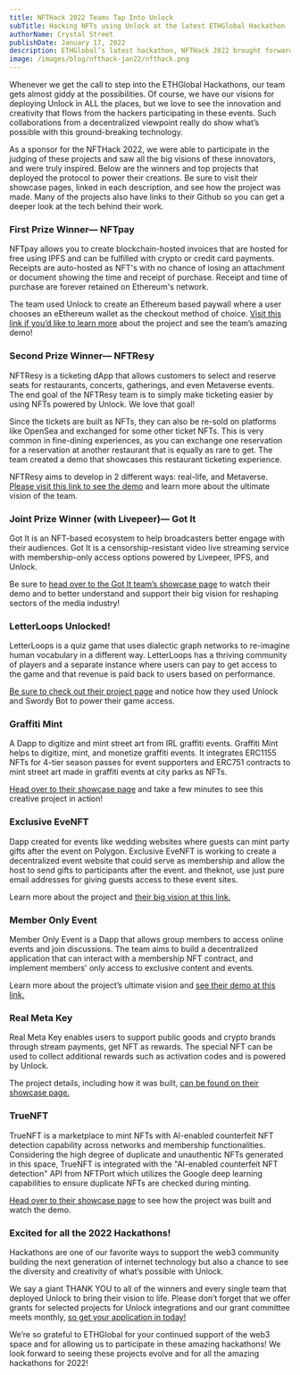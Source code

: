 ```yaml
---
title: NFTHack 2022 Teams Tap Into Unlock
subTitle: Hacking NFTs using Unlock at the latest ETHGlobal Hackathon
authorName: Crystal Street
publishDate: January 17, 2022
description: ETHGlobal’s latest hackathon, NFTHack 2022 brought forward some fabulous opportunities for teams to deploy Unlock Protocol — and win prizes!
image: /images/blog/nfthack-jan22/nfthack.png
---
```


Whenever we get the call to step into the ETHGlobal Hackathons, our team gets almost giddy at the possibilities. Of course, we have our visions for deploying Unlock in ALL the places, but we love to see the innovation and creativity that flows from the hackers participating in these events. Such collaborations from a decentralized viewpoint really do show what’s possible with this ground-breaking technology.

As a sponsor for the NFTHack 2022, we were able to participate in the judging of these projects and saw all the big visions of these innovators, and were truly inspired. Below are the winners and top projects that deployed the protocol to power their creations. Be sure to visit their showcase pages, linked in each description, and see how the project was made. Many of the projects also have links to their Github so you can get a deeper look at the tech behind their work.

### First Prize Winner— NFTpay

NFTpay allows you to create blockchain-hosted invoices that are hosted for free using IPFS and can be fulfilled with crypto or credit card payments. Receipts are auto-hosted as NFT's with no chance of losing an attachment or document showing the time and receipt of purchase. Receipt and time of purchase are forever retained on Ethereum's network. 

The team used Unlock to create an Ethereum based paywall where a user chooses an eEthereum wallet as the checkout method of choice. [Visit this link if you’d like to learn more](https://showcase.ethglobal.com/nfthack2022/nftpay) about the project and see the team’s amazing demo! 

### Second Prize Winner— NFTResy

NFTResy is a ticketing dApp that allows customers to select and reserve seats for restaurants, concerts, gatherings, and even Metaverse events. The end goal of the NFTResy team is to simply make ticketing easier by using NFTs powered by Unlock. We love that goal! 

Since the tickets are built as NFTs, they can also be re-sold on platforms like OpenSea and exchanged for some other ticket NFTs. This is very common in fine-dining experiences, as you can exchange one reservation for a reservation at another restaurant that is equally as rare to get. The team created a demo that showcases this restaurant ticketing experience. 

NFTResy aims to develop in 2 different ways: real-life, and Metaverse. [Please visit this link to see the demo](https://showcase.ethglobal.com/nfthack2022/nftresy) and learn more about the ultimate vision of the team. 

### Joint Prize Winner (with Livepeer)— Got It

Got It is an NFT-based ecosystem to help broadcasters better engage with their audiences. Got It is a censorship-resistant video live streaming service with membership-only access options powered by Livepeer, IPFS, and Unlock. 

Be sure to [head over to the Got It team’s showcase page](https://showcase.ethglobal.com/nfthack2022/got-it) to watch their demo and to better understand and support their big vision for reshaping sectors of the media industry! 

### **LetterLoops Unlocked!**

LetterLoops is a quiz game that uses dialectic graph networks to re-imagine human vocabulary in a different way. LetterLoops has a thriving community of players and a separate instance where users can pay to get access to the game and that revenue is paid back to users based on performance.

[Be sure to check out their project page](https://showcase.ethglobal.com/nfthack2022/letterloops-unlocked-) and notice how they used Unlock and Swordy Bot to power their game access. 

### Graffiti Mint

A Dapp to digitize and mint street art from IRL graffiti events. Graffiti Mint helps to digitize, mint, and monetize graffiti events. It integrates ERC1155 NFTs for 4-tier season passes for event supporters and ERC751 contracts to mint street art made in graffiti events at city parks as NFTs. 

[Head over to their showcase page](https://showcase.ethglobal.com/nfthack2022/graffiti-mint) and take a few minutes to see this creative project in action!

### Exclusive EveNFT

Dapp created for events like wedding websites where guests can mint party gifts after the event on Polygon. Exclusive EveNFT is working to create a decentralized event website that could serve as membership and allow the host to send gifts to participants after the event.  and theknot, use just pure email addresses for giving guests access to these event sites.

Learn more about the project and [their big vision at this link.](https://showcase.ethglobal.com/nfthack2022/exclusive-evenft) 

### Member Only Event

Member Only Event is a Dapp that allows group members to access online events and join discussions. The team aims to build a decentralized application that can interact with a membership NFT contract, and implement members' only access to exclusive content and events.

Learn more about the project’s ultimate vision and [see their demo at this link.](https://showcase.ethglobal.com/nfthack2022/member-only-event)

### Real Meta Key

Real Meta Key enables users to support public goods and crypto brands through stream payments, get NFT as rewards. The special NFT can be used to collect additional rewards such as activation codes and is powered by Unlock. 

The project details, including how it was built, [can be found on their showcase page.](https://showcase.ethglobal.com/nfthack2022/real-meta-key)

### TrueNFT

TrueNFT is a marketplace to mint NFTs with AI-enabled counterfeit NFT detection capability across networks and membership functionalities. Considering the high degree of duplicate and unauthentic NFTs generated in this space, TrueNFT is integrated with the "AI-enabled counterfeit NFT detection" API from NFTPort which utilizes the Google deep learning capabilities to ensure duplicate NFTs are checked during minting.

[Head over to their showcase page](https://showcase.ethglobal.com/nfthack2022/truenft) to see how the project was built and watch the demo. 

### Excited for all the 2022 Hackathons!

Hackathons are one of our favorite ways to support the web3 community building the next generation of internet technology but also a chance to see the diversity and creativity of what’s possible with Unlock. 

We say a giant THANK YOU to all of the winners and every single team that deployed Unlock to bring their vision to life. Please don’t forget that we offer grants for selected projects for Unlock integrations and our grant committee meets monthly, [so get your application in today!](https://share.hsforms.com/1gAdLgNOESNCWJ9bJxCUAMwbvg22?__hstc=157293157.511609ec6aad35f0d2471241abee4698.1639357465325.1642374234181.1642435770388.31&__hssc=157293157.1.1642435770388&__hsfp=3380286660) 

We’re so grateful to ETHGlobal for your continued support of the web3 space and for allowing us to participate in these amazing hackathons! We look forward to seeing these projects evolve and for all the amazing hackathons for 2022!
